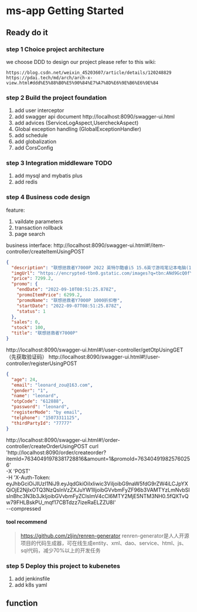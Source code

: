 # ms-app Getting Started

## Ready do it
### step 1 Choice project architecture

we choose DDD to design our project
please refer to this wiki:
```
https://blog.csdn.net/weixin_45203607/article/details/120248829
https://pdai.tech/md/arch/arch-x-view.html#ddd%E5%88%B0%E5%90%84%E7%A7%8D%E6%9E%B6%E6%9E%84
```

### step 2 Build the project foundation

1. add user interceptor
2. add swagger api document
    http://localhost:8090/swagger-ui.html
3. add advices (ServiceLogAspect,UsercheckAspect)
4. Global exception handling (GlobalExceptionHandler)
5. add schedule
6. add globalization
7. add CorsConfig

### step 3 Integration middleware TODO

1. add mysql and mybatis plus
2. add redis 

### step 4 Business code design

feature: 
1. vaildate parameters
2. transaction rollback
3. page search

business interface:
http://localhost:8090/swagger-ui.html#!/item-controller/createItemUsingPOST
```json
{
  "description": "联想拯救者Y7000P 2022 英特尔酷睿i5 15.6英寸游戏笔记本电脑(12代i5-12500H 16G 512G RTX3050 2.5k电竞屏)",
  "imgUrl": "https://encrypted-tbn0.gstatic.com/images?q=tbn:ANd9GcQ0fYHgzv0IJWDWX3YKxaEuepxdq0FjF-9J0U66FfSrjg&s",
  "price": 7299.2,
  "promo": {
    "endDate": "2022-09-10T08:51:25.878Z",
    "promoItemPrice": 6299.2,
    "promoName": "联想拯救者Y7000P 1000折扣卷",
    "startDate": "2022-09-07T08:51:25.878Z",
    "status": 1
  },
  "sales": 0,
  "stock": 100,
  "title": "联想拯救者Y7000P"
}
```
http://localhost:8090/swagger-ui.html#!/user-controller/getOtpUsingGET（先获取验证码）
http://localhost:8090/swagger-ui.html#!/user-controller/registerUsingPOST
```json
{
  "age": 24,
  "email": "leonard_zou@163.com",
  "gender": "1",
  "name": "leonard",
  "otpCode": "612888",
  "password": "leonard",
  "registerMode": "by email",
  "telphone": "15073311125",
  "thirdPartyId": "77777"
}
```

http://localhost:8090/swagger-ui.html#!/order-controller/createOrderUsingPOST
curl 'http://localhost:8090/order/createorder?itemId=76340491978381728816&amount=1&promoId=763404919825760256' \
  -X 'POST' \
  -H 'X-Auth-Token: eyJhbGciOiJIUzI1NiJ9.eyJqdGkiOiIxIiwic3ViIjoibG9naW5fdG9rZW4iLCJpYXQiOjE2NjIxOTQ3NzQsInVzZXJuYW1lIjoibGVvbmFyZF96b3VAMTYzLmNvbSIsInBhc3N3b3JkIjoibGVvbmFyZCIsImV4cCI6MTY2MjE5NTM3NH0.5fQXTvQw79FHLBskPU_mqf17CBTdzz7izeRaELZZU8I' \
  --compressed

#### tool recommend
> https://github.com/zljin/renren-generator
> renren-generator是人人开源项目的代码生成器，可在线生成entity、xml、dao、service、html、js、sql代码，减少70%以上的开发任务



### step 5 Deploy this project to kubenetes
1. add jenkinsfile
2. add k8s yaml

## function
